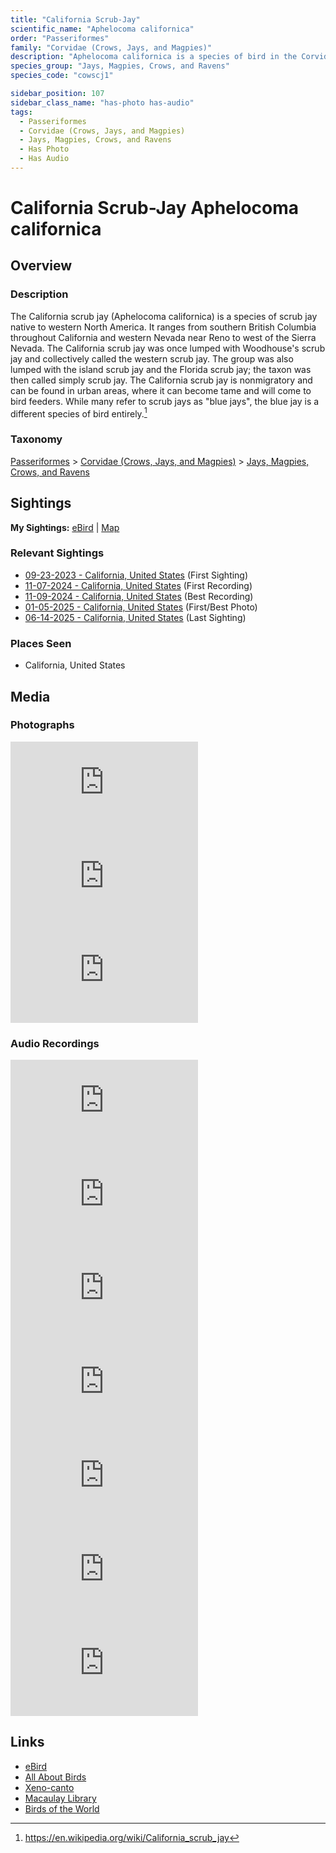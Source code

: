 ```yaml
---
title: "California Scrub-Jay"
scientific_name: "Aphelocoma californica"
order: "Passeriformes"
family: "Corvidae (Crows, Jays, and Magpies)"
description: "Aphelocoma californica is a species of bird in the Corvidae (Crows, Jays, and Magpies) family. It has been observed 33 times. It has been photographed. It has been recorded."
species_group: "Jays, Magpies, Crows, and Ravens"
species_code: "cowscj1"

sidebar_position: 107
sidebar_class_name: "has-photo has-audio"
tags: 
  - Passeriformes
  - Corvidae (Crows, Jays, and Magpies)
  - Jays, Magpies, Crows, and Ravens
  - Has Photo
  - Has Audio
---
```


# California Scrub-Jay <span className='sci_name'>Aphelocoma californica</span>

## Overview

### Description
The California scrub jay (Aphelocoma californica) is a species of scrub jay native to western North America. It ranges from southern British Columbia throughout California and western Nevada near Reno to west of the Sierra Nevada.  The California scrub jay was once lumped with Woodhouse's scrub jay and collectively called the western scrub jay. The group was also lumped with the island scrub jay and the Florida scrub jay; the taxon was then called simply scrub jay. The California scrub jay is nonmigratory and can be found in urban areas, where it can become tame and will come to bird feeders. While many refer to scrub jays as "blue jays", the blue jay is a different species of bird entirely.[^1]

[^1]: https://en.wikipedia.org/wiki/California_scrub_jay

### Taxonomy
[Passeriformes](/tags/passeriformes) > [Corvidae (Crows, Jays, and Magpies)](/tags/corvidae-crows-jays-and-magpies) > [Jays, Magpies, Crows, and Ravens](/tags/jays-magpies-crows-and-ravens)


## Sightings

**My Sightings:** [eBird](https://ebird.org/lifelist?r=world&time=life&spp=cowscj1) | [Map](/map?species_code=cowscj1)

### Relevant Sightings

* [09-23-2023 - California, United States](https://ebird.org/checklist/S150584251) (First Sighting)
* [11-07-2024 - California, United States](https://ebird.org/checklist/S203225147) (First Recording)
* [11-09-2024 - California, United States](https://ebird.org/checklist/S202974271) (Best Recording)
* [01-05-2025 - California, United States](https://ebird.org/checklist/S208150408) (First/Best Photo)
* [06-14-2025 - California, United States](https://ebird.org/checklist/S250753344) (Last Sighting)

### Places Seen

* California, United States



## Media
### Photographs
<iframe className="photo_iframe horizontal" src="https://macaulaylibrary.org/asset/629201803/embed" frameBorder="0" allowFullScreen></iframe>
<iframe className="photo_iframe horizontal" src="https://macaulaylibrary.org/asset/636974421/embed" frameBorder="0" allowFullScreen></iframe>
<iframe className="photo_iframe horizontal" src="https://macaulaylibrary.org/asset/629201488/embed" frameBorder="0" allowFullScreen></iframe>

### Audio Recordings
<iframe className="audio_iframe" src="https://macaulaylibrary.org/asset/626559393/embed" frameBorder="0" allowFullScreen></iframe>
<iframe className="audio_iframe" src="https://macaulaylibrary.org/asset/626557545/embed" frameBorder="0" allowFullScreen></iframe>
<iframe className="audio_iframe" src="https://macaulaylibrary.org/asset/626557548/embed" frameBorder="0" allowFullScreen></iframe>
<iframe className="audio_iframe" src="https://macaulaylibrary.org/asset/626447081/embed" frameBorder="0" allowFullScreen></iframe>
<iframe className="audio_iframe" src="https://macaulaylibrary.org/asset/627274788/embed" frameBorder="0" allowFullScreen></iframe>
<iframe className="audio_iframe" src="https://macaulaylibrary.org/asset/627593195/embed" frameBorder="0" allowFullScreen></iframe>
<iframe className="audio_iframe" src="https://macaulaylibrary.org/asset/632871261/embed" frameBorder="0" allowFullScreen></iframe>

## Links
* [eBird](https://ebird.org/species/cowscj1) 
* [All About Birds](https://www.allaboutbirds.org/guide/cowscj1) 
* [Xeno-canto](https://www.xeno-canto.org/species/aphelocoma-californica) 
* [Macaulay Library](https://search.macaulaylibrary.org/catalog?taxonCode=cowscj1&sort=rating_rank_desc)
* [Birds of the World](https://birdsoftheworld.org/bow/species/cowscj1)
